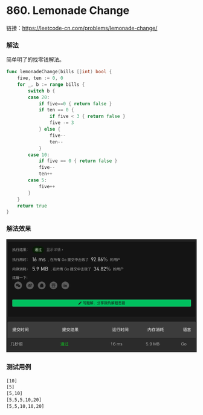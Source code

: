 # 860. Lemonade Change

链接：https://leetcode-cn.com/problems/lemonade-change/

### 解法

简单明了的找零钱解法。

```go
func lemonadeChange(bills []int) bool {
    five, ten := 0, 0
    for _, b := range bills {
        switch b {
        case 20:
            if five==0 { return false }
            if ten == 0 {
                if five < 3 { return false }
                five -= 3
            } else {
                five--
                ten--
            }
        case 10:
            if five == 0 { return false }
            five--
            ten++
        case 5:
            five++
        }
    }
    return true
}
```

### 解法效果

![860_lemonate_change](./img/860_lemonate_change.png)

### 测试用例

```txt
[10]
[5]
[5,10]
[5,5,5,10,20]
[5,5,10,10,20]
```

